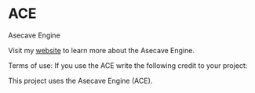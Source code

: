 # ACE
Asecave Engine

Visit my [website](https://asecave.github.io/ACE/) to learn more about the Asecave Engine.

Terms of use:
If you use the ACE write the following credit to your project:

This project uses the Asecave Engine (ACE).